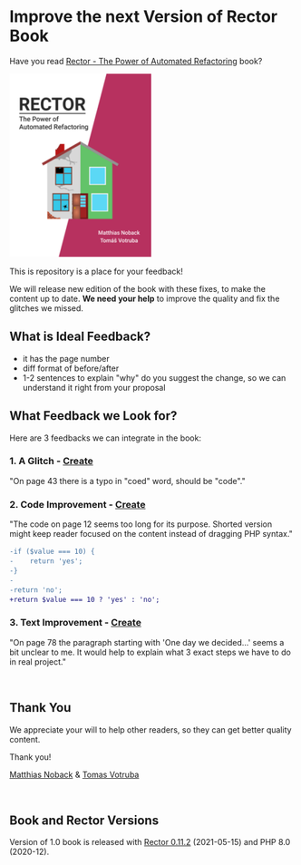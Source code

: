 # Improve the next Version of Rector Book

Have you read [Rector - The Power of Automated Refactoring](https://leanpub.com/rector-the-power-of-automated-refactoring) book?

![Rector - The Power of Automated Refactoring book](images/book_title.png)

This is repository is a place for your feedback!  

We will release new edition of the book with these fixes, to make the content up to date. **We need your help** to improve the quality and fix the glitches we missed.

## What is Ideal Feedback?

- it has the page number
- diff format of before/after
- 1-2 sentences to explain "why" do you suggest the change, so we can understand it right from your proposal


## What Feedback we Look for?

Here are 3 feedbacks we can integrate in the book:

### 1. A Glitch - [Create](https://github.com/rectorphp/the-power-of-automated-refactoring-feedback/issues/new?assignees=&labels=glitch&template=1_glitch.md)

"On page 43 there is a typo in "coed" word, should be "code"."

### 2. Code Improvement - [Create](https://github.com/rectorphp/the-power-of-automated-refactoring-feedback/issues/new?assignees=&labels=code&template=2_code.md)

"The code on page 12 seems too long for its purpose. Shorted version might keep reader focused on the content instead of dragging PHP syntax."

```diff
-if ($value === 10) {
-    return 'yes'; 
-}
-
-return 'no';
+return $value === 10 ? 'yes' : 'no';
```

### 3. Text Improvement - [Create](https://github.com/rectorphp/the-power-of-automated-refactoring-feedback/issues/new?assignees=&labels=text&template=3_text.md)

"On page 78 the paragraph starting with 'One day we decided...' seems a bit unclear to me. It would help to explain what 3 exact steps we have to do in real project."

<br>

## Thank You

We appreciate your will to help other readers, so they can get better quality content.

Thank you!

[Matthias Noback](https://matthiasnoback.nl/) & [Tomas Votruba](https://tomasvotruba.com/)

<br>

## Book and Rector Versions

Version of 1.0 book is released with [Rector 0.11.2](https://github.com/rectorphp/rector/releases/tag/0.11.2) (2021-05-15) and PHP 8.0 (2020-12). 